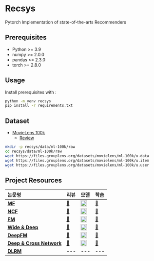 # Recsys
Pytorch Implementation of state-of-the-arts Recommenders

## Prerequisites
- Python >= 3.9
- numpy >= 2.0.0
- pandas >= 2.3.0
- torch >= 2.8.0

## Usage
Install prerequisites with :
```bash
python -m venv recsys
pip install -r requirements.txt
```

## Dataset
- [MovieLens 100k](https://grouplens.org/datasets/movielens/100k/)
  - [Review](https://github.com/smsm8898/recsys/blob/main/recsys/reviews/movielens100k.md)
```bash
mkdir -p recsys/data/ml-100k/raw
cd recsys/data/ml-100k/raw
wget https://files.grouplens.org/datasets/movielens/ml-100k/u.data
wget https://files.grouplens.org/datasets/movielens/ml-100k/u.item
wget https://files.grouplens.org/datasets/movielens/ml-100k/u.user
```

## Project Resources
| 논문명 | 리뷰 | 모델 | 학습 |
| :------------- | :------------- | :---------- | :---------- |
| **[MF](https://datajobs.com/data-science-repo/Recommender-Systems-%5BNetflix%5D.pdf)** | [📖](https://velog.io/@smsm8898/Paper-Review-Matrix-Factoriztion)| **[<img src="https://github.githubassets.com/images/icons/emoji/octocat.png" width="20" height="20"> ](https://github.com/smsm8898/recsys)** | [🎥](https://github.com/smsm8898/recsys/blob/main/recsys/notebooks/mf.ipynb)|
| **[NCF](https://arxiv.org/abs/1708.05031)** | [📖](https://velog.io/@smsm8898/Paper-Review-Neural-Collaborative-Filtering) | **[<img src="https://github.githubassets.com/images/icons/emoji/octocat.png" width="20" height="20"> ](https://github.com/smsm8898/recsys/blob/main/recsys/models/ncf.py)** | [🎥](https://github.com/smsm8898/recsys/blob/main/recsys/notebooks/ncf.ipynb) |
| **[FM](https://www.ismll.uni-hildesheim.de/pub/pdfs/Rendle2010FM.pdf)** | [📖](https://velog.io/@smsm8898/Paper-Review-Factorization-Machines) | **[<img src="https://github.githubassets.com/images/icons/emoji/octocat.png" width="20" height="20"> ](https://github.com/smsm8898/recsys/blob/main/recsys/models/fm.py)** | [🎥](https://github.com/smsm8898/recsys/blob/main/recsys/notebooks/fm.ipynb) |
| **[Wide & Deep](https://arxiv.org/abs/1606.07792)** | [📖](https://velog.io/@smsm8898/Paper-Review-Wide-Deep-Learning-for-Recommender-System) | **[<img src="https://github.githubassets.com/images/icons/emoji/octocat.png" width="20" height="20"> ](https://github.com/smsm8898/recsys/blob/main/recsys/models/wd.py)** | [🎥](https://github.com/smsm8898/recsys/blob/main/recsys/notebooks/wd.ipynb) |
| **[DeepFM](https://arxiv.org/abs/1703.04247)** | [📖](https://velog.io/@smsm8898/Paper-Review-DeepFM) | **[<img src="https://github.githubassets.com/images/icons/emoji/octocat.png" width="20" height="20"> ](https://github.com/smsm8898/recsys/blob/main/recsys/models/deepfm.py)** | [🎥](https://github.com/smsm8898/recsys/blob/main/recsys/notebooks/deepfm.ipynb)  |
| **[Deep & Cross Network](https://arxiv.org/abs/1708.05123)** | [📖](https://velog.io/@smsm8898/Paper-Review-DCN) | **[<img src="https://github.githubassets.com/images/icons/emoji/octocat.png" width="20" height="20"> ](https://github.com/smsm8898/recsys/blob/main/recsys/models/dcn.py)** | [🎥](https://github.com/smsm8898/recsys/blob/main/recsys/notebooks/dcn.ipynb)|
| **[DLRM](https://arxiv.org/abs/1906.00091)** | --- | --- | --- |


